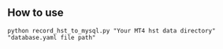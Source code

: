 ## How to use
```shell
python record_hst_to_mysql.py "Your MT4 hst data directory" "database.yaml file path"
```
